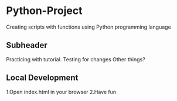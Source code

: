 # Python-Project
Creating scripts with functions using Python programming language

## Subheader
Practicing with tutorial. Testing for changes
Other things?

## Local Development

1.Open index.html in your browser
2.Have fun